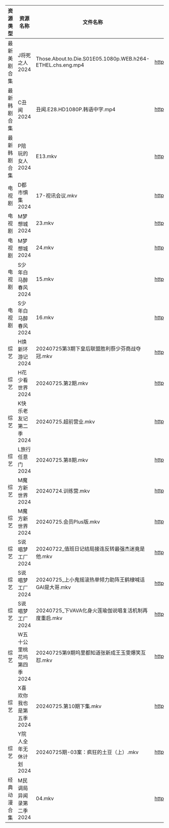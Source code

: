| 资源类型   | 资源名称            | 文件名称                                                       | 分享链接                                 | 更新时间                |
| ------ | --------------- | ---------------------------------------------------------- | ------------------------------------ | ------------------- |
| 最新美剧合集 | J将死之人2024       | Those.About.to.Die.S01E05.1080p.WEB.h264-ETHEL.chs.eng.mp4 | https://www.alipan.com/s/DQvuTz4ssNq | 2024-07-25 16:06:10 |
| 最新韩剧合集 | C丑闻2024         | 丑闻.E28.HD1080P.韩语中字.mp4                                    | https://www.alipan.com/s/J114XwZcFVg | 2024-07-25 14:08:58 |
| 最新韩剧合集 | P陪玩的女人2024      | E13.mkv                                                    | https://www.alipan.com/s/d8o7QbXUREf | 2024-07-25 00:09:10 |
| 电视剧    | D都市惧集2024       | 17-视讯会议.mkv                                                | https://www.alipan.com/s/3h7mz7XVT7D | 2024-07-25 14:05:20 |
| 电视剧    | M梦想城2024        | 23.mkv                                                     | https://www.alipan.com/s/3krVYvJuSK6 | 2024-07-25 00:05:44 |
| 电视剧    | M梦想城2024        | 24.mkv                                                     | https://www.alipan.com/s/3krVYvJuSK6 | 2024-07-25 00:05:44 |
| 电视剧    | S少年白马醉春风2024    | 15.mkv                                                     | https://www.alipan.com/s/7ViyPGoKdyN | 2024-07-25 14:06:11 |
| 电视剧    | S少年白马醉春风2024    | 16.mkv                                                     | https://www.alipan.com/s/7ViyPGoKdyN | 2024-07-25 14:06:10 |
| 综艺     | H焕新环游记2024      | 20240725第3期下皇后联盟胜利蔡少芬商战夺冠.mkv                              | https://www.alipan.com/s/Aozy9GBZZwu | 2024-07-25 14:07:22 |
| 综艺     | H花少看世界2024      | 20240725.第2期.mkv                                           | https://www.alipan.com/s/srGpwbWtkD9 | 2024-07-25 14:07:28 |
| 综艺     | K快乐老友记第二季2024   | 20240725.超前营业.mkv                                          | https://www.alipan.com/s/zSYNbf4cpYQ | 2024-07-25 14:07:36 |
| 综艺     | L旅行任意门2024      | 20240725.第8期.mkv                                           | https://www.alipan.com/s/99hnQkWKkeJ | 2024-07-25 14:07:40 |
| 综艺     | M魔方新世界2024      | 20240724.训练营.mkv                                           | https://www.alipan.com/s/QX27Hz4Mb8P | 2024-07-25 14:07:52 |
| 综艺     | M魔方新世界2024      | 20240725.会员Plus版.mkv                                       | https://www.alipan.com/s/QX27Hz4Mb8P | 2024-07-25 14:07:51 |
| 综艺     | S说唱梦工厂2024      | 20240722_值班日记结局接连反转最强杰迷竟是他.mkv                             | https://www.alipan.com/s/8hTFJiRBK62 | 2024-07-25 14:08:21 |
| 综艺     | S说唱梦工厂2024      | 20240725_上小鬼摇滚热单倾力助阵王鹤棣喊话GAI是大哥.mkv                        | https://www.alipan.com/s/8hTFJiRBK62 | 2024-07-25 14:08:21 |
| 综艺     | S说唱梦工厂2024      | 20240725_下VAVA化身火莲瑜伽说唱复活机制再度重启.mkv                         | https://www.alipan.com/s/8hTFJiRBK62 | 2024-07-25 14:08:21 |
| 综艺     | W五十公里桃花坞第四季2024 | 20240725第9期坞里都知道张新成王玉雯爆笑互怼.mkv                             | https://www.alipan.com/s/exjYEbxNRBJ | 2024-07-25 14:08:29 |
| 综艺     | X喜欢你我也是第五季2024  | 20240725.第10期下集.mkv                                        | https://www.alipan.com/s/Si6SYux7pfw | 2024-07-25 14:08:40 |
| 综艺     | Y院人全年无休计划2024   | 20240725期-03案：疯狂的土豆（上）.mkv                                 | https://www.alipan.com/s/ifALWzzshRd | 2024-07-25 14:08:47 |
| 经典动漫合集 | M民调局异闻录第二季2024  | 04.mkv                                                     | https://www.alipan.com/s/GJ8ZKfQsEVN | 2024-07-25 12:05:55 |
